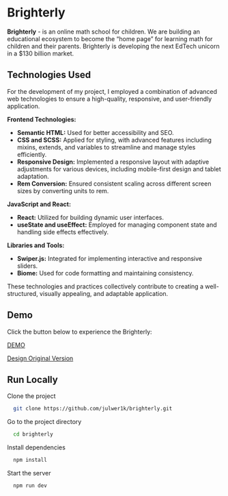 
# Brighterly

**Brighterly** - is an online math school for children. We are building an educational ecosystem to become the “home page” for learning math for children and their parents. Brighterly is developing the next EdTech unicorn in a $130 billion market.
## Technologies Used

For the development of my project, I employed a combination of advanced web technologies to ensure a high-quality, responsive, and user-friendly application.

**Frontend Technologies:**

- **Semantic HTML:** Used for better accessibility and SEO.
- **CSS and SCSS:** Applied for styling, with advanced features including mixins, extends, and variables to streamline and manage styles efficiently.
- **Responsive Design:** Implemented a responsive layout with adaptive adjustments for various devices, including mobile-first design and tablet adaptation.
- **Rem Conversion:** Ensured consistent scaling across different screen sizes by converting units to rem.

**JavaScript and React:**

- **React:** Utilized for building dynamic user interfaces.
- **useState and useEffect:** Employed for managing component state and handling side effects effectively.

**Libraries and Tools:**

- **Swiper.js:** Integrated for implementing interactive and responsive sliders.
- **Biome:** Used for code formatting and maintaining consistency.

These technologies and practices collectively contribute to creating a well-structured, visually appealing, and adaptable application.

## Demo

Click the button below to experience the Brighterly:

[DEMO](https://brighterly.netlify.app)

[Design Original Version](https://www.figma.com/design/vihydlAanczhrhrCpYcMcv/Test-Task-_-Front-End-Developer?node-id=0-1&t=UBWClI58VH96IRqq-1)
## Run Locally

Clone the project

```bash
  git clone https://github.com/julwer1k/brighterly.git
```

Go to the project directory

```bash
  cd brighterly
```

Install dependencies

```bash
  npm install
```

Start the server

```bash
  npm run dev
```
